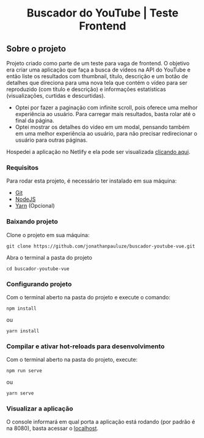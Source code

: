 <h1 align="center">
  Buscador do YouTube | Teste Frontend
</h1>

## Sobre o projeto
Projeto criado como parte de um teste para vaga de frontend. O objetivo era criar uma aplicação que faça a busca de vídeos na API do YouTube e então liste os resultados com thumbnail, título, descrição e um botão de detalhes que direciona para uma nova tela que contém o vídeo para ser reproduzido (com título e descrição) e informações estatísticas (visualizações, curtidas e descurtidas).
- Optei por fazer a paginação com infinite scroll, pois oferece uma melhor experiência ao usuário. Para carregar mais resultados, basta rolar até o final da página.
- Optei mostrar os detalhes do vídeo em um modal, pensando também em uma melhor experiência ao usuário, para não precisar redirecionar o usuário para outras páginas.

Hospedei a aplicação no Netlify e ela pode ser visualizada [clicando aqui](https://buscador-youtube.netlify.com).

### Requisitos
Para rodar esta projeto, é necessário ter instalado em sua máquina:
- [Git](https://git-scm.com/)
- [NodeJS](https://nodejs.org/en/)
- [Yarn](https://yarnpkg.com/) (Opcional)

### Baixando projeto
Clone o projeto em sua máquina:
```
git clone https://github.com/jonathanpauluze/buscador-youtube-vue.git
```

Abra o terminal a pasta do projeto
```
cd buscador-youtube-vue
```

### Configurando projeto
Com o terminal aberto na pasta do projeto e execute o comando:
```
npm install
```
ou
```
yarn install
```

### Compilar e ativar hot-reloads para desenvolvimento
Com o terminal aberto na pasta do projeto, execute:
```
npm run serve
```
ou
```
yarn serve
```

### Visualizar a aplicação
O console informará em qual porta a aplicação está rodando (por padrão é na 8080), basta acessar o [localhost](localhost:8080).
